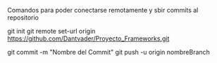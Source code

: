 Comandos para poder conectarse remotamente y sbir commits al repositorio

git init
git remote set-url origin https://github.com/Dantvader/Proyecto_Frameworks.git

git commit -m "Nombre del Commit"
git push -u origin nombreBranch
